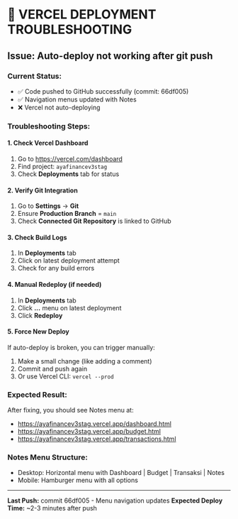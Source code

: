 # 🚀 VERCEL DEPLOYMENT TROUBLESHOOTING

## Issue: Auto-deploy not working after git push

### Current Status:
- ✅ Code pushed to GitHub successfully (commit: 66df005)
- ✅ Navigation menus updated with Notes
- ❌ Vercel not auto-deploying

### Troubleshooting Steps:

#### 1. Check Vercel Dashboard
1. Go to https://vercel.com/dashboard
2. Find project: `ayafinancev3stag`
3. Check **Deployments** tab for status

#### 2. Verify Git Integration
1. Go to **Settings** → **Git**
2. Ensure **Production Branch** = `main`
3. Check **Connected Git Repository** is linked to GitHub

#### 3. Check Build Logs
1. In **Deployments** tab
2. Click on latest deployment attempt
3. Check for any build errors

#### 4. Manual Redeploy (if needed)
1. In **Deployments** tab
2. Click **...** menu on latest deployment
3. Click **Redeploy**

#### 5. Force New Deploy
If auto-deploy is broken, you can trigger manually:
1. Make a small change (like adding a comment)
2. Commit and push again
3. Or use Vercel CLI: `vercel --prod`

### Expected Result:
After fixing, you should see Notes menu at:
- https://ayafinancev3stag.vercel.app/dashboard.html
- https://ayafinancev3stag.vercel.app/budget.html  
- https://ayafinancev3stag.vercel.app/transactions.html

### Notes Menu Structure:
- Desktop: Horizontal menu with Dashboard | Budget | Transaksi | Notes
- Mobile: Hamburger menu with all options

---
**Last Push:** commit 66df005 - Menu navigation updates
**Expected Deploy Time:** ~2-3 minutes after push
